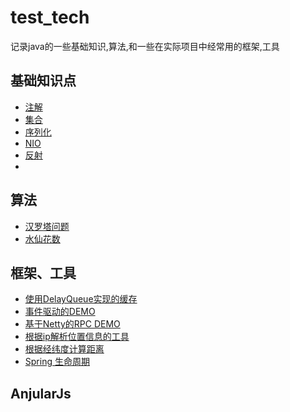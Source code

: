 # test_tech

记录java的一些基础知识,算法,和一些在实际项目中经常用的框架,工具

## 基础知识点
* [注解](https://github.com/afeiluo/test_tech/tree/master/src/main/java/com/afeiluo/annotation)
* [集合](https://github.com/afeiluo/test_tech/tree/master/src/main/java/com/afeiluo/collection)
* [序列化](https://github.com/afeiluo/test_tech/tree/master/src/main/java/com/afeiluo/jdk_serialization)
* [NIO](https://github.com/afeiluo/test_tech/tree/master/src/main/java/com/afeiluo/nio)
* [反射](https://github.com/afeiluo/test_tech/tree/master/src/main/java/com/afeiluo/reflection)
* 

## 算法
* [汉罗塔问题](https://github.com/afeiluo/test_tech/blob/master/src/main/java/com/afeiluo/algorithm/Hanota.java)
* [水仙花数](https://github.com/afeiluo/test_tech/blob/master/src/main/java/com/afeiluo/algorithm/Narcissus.java)

## 框架、工具

* [使用DelayQueue实现的缓存](https://github.com/afeiluo/test_tech/tree/master/src/main/java/com/afeiluo/cache)
* [事件驱动的DEMO](https://github.com/afeiluo/test_tech/tree/master/src/main/java/com/afeiluo/event_drive)
* [基于Netty的RPC DEMO](https://github.com/afeiluo/test_tech/tree/master/src/main/java/com/afeiluo/netty)
* [根据ip解析位置信息的工具](https://github.com/afeiluo/test_tech/blob/master/src/main/java/com/afeiluo/util/IpParseUtil.java)
* [根据经纬度计算距离](https://github.com/afeiluo/test_tech/blob/master/src/main/java/com/afeiluo/util/EarthDistanceUtil.java)
* [Spring 生命周期](https://github.com/afeiluo/test_tech/tree/master/src/main/java/com/afeiluo/spring)

## AnjularJs

